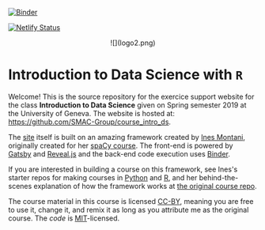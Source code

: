 [![Binder](https://mybinder.org/badge_logo.svg)](https://mybinder.org/v2/gh/SMAC-Group/course_intro_ds/binder)

[![Netlify Status](https://api.netlify.com/api/v1/badges/54375792-75b7-45b2-a46d-e489a6bf42e5/deploy-status)](https://app.netlify.com/sites/intro-to-ds/deploys)

<p align="center">
![](logo2.png)
</p>

<p align="center">
<h1>Introduction to Data Science with <code>R</code> </h1>
</p>

Welcome! This is the source repository for the exercice support website for the class **Introduction to Data Science** given on Spring semester 2019 at the University of Geneva. The website is hosted at: <https://github.com/SMAC-Group/course_intro_ds>.

The [site](https://intro-to-ds.netlify.com/)  itself is built on an amazing framework created by <a href='https://ines.io/'>Ines Montani</a>, originally created for her [spaCy course](https://course.spacy.io).  The front-end is powered by
[Gatsby](http://gatsbyjs.org/) and [Reveal.js](https://revealjs.com) and the
back-end code execution uses [Binder](https://mybinder.org). </p>

If you are interested in building a course on this framework, see Ines's starter repos for making courses in [Python](https://github.com/ines/course-starter-python) and [R](https://github.com/ines/course-starter-r), and her behind-the-scenes explanation of how the framework works at [the original course repo](https://github.com/ines/spacy-course#-faq).

The course material in this course is licensed [CC-BY](https://creativecommons.org/licenses/by/4.0/), meaning you are free to use it, change it, and remix it as long as you attribute me as the original course.  The _code_ is [MIT](https://opensource.org/licenses/MIT)-licensed.
